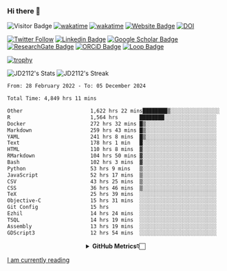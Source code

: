 ### Hi there 👋
![Visitor Badge](https://visitor-badge.laobi.icu/badge?page_id=JD2112.JD2112)
[![wakatime](https://github.com/JD2112/JD2112/actions/workflows/waka-readme.yml/badge.svg)](https://github.com/JD2112/JD2112/actions/workflows/waka-readme.yml)
[![wakatime](https://wakatime.com/badge/user/fe95275f-909a-4147-a45d-624981173898.svg)](https://wakatime.com/@fe95275f-909a-4147-a45d-624981173898)
[![Website Badge](https://img.shields.io/badge/website-informational?style=flat-square)](http://jyotirmoydas.netlify.app)
[![DOI](https://zenodo.org/badge/668165851.svg)](https://zenodo.org/doi/10.5281/zenodo.11104069)

[![Twitter Follow](https://img.shields.io/twitter/follow/jyotirmoy21?style=social)](https://twitter.com/jyotirmoy21)
[![Linkedin Badge](https://img.shields.io/badge/-jyotirmoy-blue?style=plastic&logo=Linkedin&logoColor=white&link=https://www.linkedin.com/in/dasjyotirmoy/)](https://www.linkedin.com/in/dasjyotirmoy/)
[![Google Scholar Badge](https://img.shields.io/badge/-jyotirmoy-blue?style=plastic&logo=GoogleScholar&logoColor=white&link=https://scholar.google.se/citations?user=IMBYOv8AAAAJ&hl=en)](https://scholar.google.se/citations?user=IMBYOv8AAAAJ&hl=en)
[![ResearchGate Badge](https://img.shields.io/badge/-jyotirmoy-cyan?style=plastic&logo=ResearchGate&logoColor=white&link=https://www.researchgate.net/profile/Jyotirmoy-Das-3)](https://www.researchgate.net/profile/Jyotirmoy-Das-3)
[![ORCiD Badge](https://img.shields.io/badge/-jyotirmoy-green?style=plastic&logo=orcid&logoColor=white&link=https://orcid.org/0000-0002-5649-4658)](https://orcid.org/0000-0002-5649-4658)
[![Loop Badge](https://img.shields.io/badge/-jyotirmoy-orange?style=plastic&logo=Loop&logoColor=white&link=https://loop.frontiersin.org/people/1519976/overview)](https://loop.frontiersin.org/people/1519976/overview)

[![trophy](https://github-profile-trophy.vercel.app/?username=JD2112)](https://github.com/ryo-ma/github-profile-trophy)

<!--
**JD2112/JD2112** is a ✨ _special_ ✨ repository because its `README.md` (this file) appears on your GitHub profile.

Here are some ideas to get you started:

- 🔭 I’m currently working on ...
- 🌱 I’m currently learning ...
- 👯 I’m looking to collaborate on ...
- 🤔 I’m looking for help with ...
- 💬 Ask me about ...
- 📫 How to reach me: ...
- 😄 Pronouns: ...
- ⚡ Fun fact: ...
![JD2112's Top Languages](https://github-readme-stats.vercel.app/api/top-langs/?username=JD2112&theme=vue-dark&show_icons=true&hide_border=true&layout=compact)
-->
![JD2112's Stats](https://github-readme-stats.vercel.app/api?username=JD2112&theme=vue-dark&show_icons=true&hide_border=true&count_private=true)
![JD2112's Streak](https://github-readme-streak-stats.herokuapp.com/?user=JD2112&theme=vue-dark&hide_border=true)





<!--START_SECTION:waka-->

```txt
From: 28 February 2022 - To: 05 December 2024

Total Time: 4,849 hrs 11 mins

Other                      1,622 hrs 22 mins████████▒░░░░░░░░░░░░░░░░   33.46 %
R                          1,564 hrs       ████████░░░░░░░░░░░░░░░░░   32.25 %
Docker                     272 hrs 32 mins █▒░░░░░░░░░░░░░░░░░░░░░░░   05.62 %
Markdown                   259 hrs 43 mins █▒░░░░░░░░░░░░░░░░░░░░░░░   05.36 %
YAML                       241 hrs 8 mins  █▒░░░░░░░░░░░░░░░░░░░░░░░   04.97 %
Text                       178 hrs 1 min   █░░░░░░░░░░░░░░░░░░░░░░░░   03.67 %
HTML                       110 hrs 8 mins  ▓░░░░░░░░░░░░░░░░░░░░░░░░   02.27 %
RMarkdown                  104 hrs 50 mins ▓░░░░░░░░░░░░░░░░░░░░░░░░   02.16 %
Bash                       102 hrs 3 mins  ▓░░░░░░░░░░░░░░░░░░░░░░░░   02.10 %
Python                     53 hrs 9 mins   ▒░░░░░░░░░░░░░░░░░░░░░░░░   01.10 %
JavaScript                 52 hrs 17 mins  ▒░░░░░░░░░░░░░░░░░░░░░░░░   01.08 %
CSV                        43 hrs 25 mins  ▒░░░░░░░░░░░░░░░░░░░░░░░░   00.90 %
CSS                        36 hrs 46 mins  ▒░░░░░░░░░░░░░░░░░░░░░░░░   00.76 %
TeX                        25 hrs 39 mins  ░░░░░░░░░░░░░░░░░░░░░░░░░   00.53 %
Objective-C                15 hrs 31 mins  ░░░░░░░░░░░░░░░░░░░░░░░░░   00.32 %
Git Config                 15 hrs          ░░░░░░░░░░░░░░░░░░░░░░░░░   00.31 %
Ezhil                      14 hrs 24 mins  ░░░░░░░░░░░░░░░░░░░░░░░░░   00.30 %
TSQL                       14 hrs 19 mins  ░░░░░░░░░░░░░░░░░░░░░░░░░   00.30 %
Assembly                   13 hrs 19 mins  ░░░░░░░░░░░░░░░░░░░░░░░░░   00.27 %
GDScript3                  12 hrs 54 mins  ░░░░░░░░░░░░░░░░░░░░░░░░░   00.27 %
```

<!--END_SECTION:waka-->

<div align="center">
    <details>
        <summary><b>GitHub Metrics👇🏻</b></summary>
    <br>
        
[Get Details](https://metrics.lecoq.io/insights/JD2112)
    </details>
</div>

<a target="_blank" href="https://www.goodreads.com/user/show/21242415-jyotirmoy-das">I am currently reading</a>



